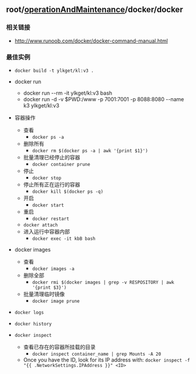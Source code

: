 ## root/[operationAndMaintenance](../README.md)/docker/docker
### 相关链接
* <http://www.runoob.com/docker/docker-command-manual.html>
### 最佳实例
- `docker build -t ylkget/kl:v3 .`

- docker run
  - docker run --rm -it ylkget/kl:v3 bash
  - docker run -d -v $PWD:/www -p 7001:7001 -p 8088:8080 --name k3 ylkget/kl:v3

- 容器操作
  - 查看 
    * `docker ps -a`
  - 删除所有
    * `docker rm $(docker ps -a | awk '{print $1}')`
  - 批量清理已经停止的容器
    * `docker container prune`
  - 停止 
    * `docker stop`
  - 停止所有正在运行的容器 
    * `docker kill $(docker ps -q)`
  - 开启 
    * `docker start`
  - 重启 
    * `docker restart`
  - `docker attach`
  - 进入运行中容器内部
    * `docker exec -it kbB bash`

- docker images
  - 查看
    * `docker images -a`
  - 删除全部
    * `docker rmi $(docker images | grep -v RESPOSITORY | awk '{print $3}')`
  - 批量清理临时镜像
    * `docker image prune`
  
- `docker logs`

- `docker history`

- `docker inspect`
  - 查看已存在的容器所挂载的目录
    * `docker inspect container_name | grep Mounts -A 20`
  - Once you have the ID, look for its IP address with: `docker inspect -f "{{ .NetworkSettings.IPAddress }}" <ID>`
